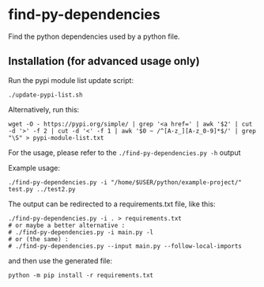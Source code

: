 # find-py-dependencies
Find the python dependencies used by a python file.

## Installation (for advanced usage only)

Run the pypi module list update script:
```
./update-pypi-list.sh
```

Alternatively, run this:
```
wget -O - https://pypi.org/simple/ | grep '<a href=' | awk '$2' | cut -d '>' -f 2 | cut -d '<' -f 1 | awk '$0 ~ /^[A-z_][A-z_0-9]*$/' | grep "\S" > pypi-module-list.txt
```

For the usage, please refer to the `./find-py-dependencies.py -h` output

Example usage:
```
./find-py-dependencies.py -i "/home/$USER/python/example-project/" test.py ../test2.py
```


The output can be redirected to a requirements.txt file, like this:
```
./find-py-dependencies.py -i . > requirements.txt
# or maybe a better alternative :
# ./find-py-dependencies.py -i main.py -l
# or (the same) :
# ./find-py-dependencies.py --input main.py --follow-local-imports
```
and then use the generated file:
```
python -m pip install -r requirements.txt
```

